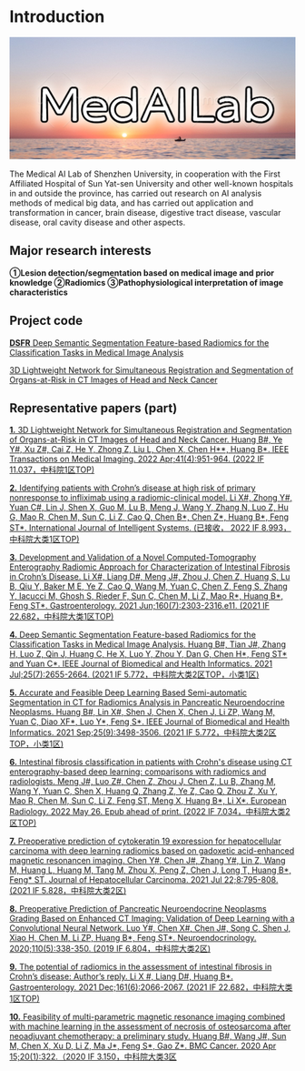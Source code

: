# Introduction
![假装是logo](https://github.com/MedcAILab/.github/blob/main/lab_logo.jpg)

The Medical AI Lab of Shenzhen University, in cooperation with the First Affiliated Hospital of Sun Yat-sen University and other well-known hospitals in and outside the province, has carried out research on AI analysis methods of medical big data, and has carried out application and transformation in cancer, brain disease, digestive tract disease, vascular disease, oral cavity disease and other aspects.

## Major research interests
  __①Lesion detection/segmentation based on medical image and prior knowledge
  ②Radiomics ③Pathophysiological interpretation of image characteristics__
## Project code
  [__DSFR__ Deep Semantic Segmentation Feature-based Radiomics for the Classification Tasks in Medical Image Analysis](https://github.com/MedcAILab/DSFR)
  
  [3D Lightweight Network for Simultaneous Registration and Segmentation of Organs-at-Risk in CT Images of Head and Neck Cancer]()
  
## Representative papers (part)
  
  [__1.__ 3D Lightweight Network for Simultaneous Registration and Segmentation of Organs-at-Risk in CT Images of Head and Neck Cancer. Huang B#, Ye Y#, Xu Z#, Cai Z, He Y, Zhong Z, Liu L, Chen X, Chen H**, Huang B*. IEEE Transactions on Medical Imaging. 2022 Apr;41(4):951-964. (2022 IF 11.037，中科院1区TOP)]()
  
  [__2.__ Identifying patients with Crohn’s disease at high risk of primary nonresponse to infliximab using a radiomic-clinical model. Li X#, Zhong Y#, Yuan C#, Lin J, Shen X, Guo M, Lu B, Meng J, Wang Y, Zhang N, Luo Z, Hu G, Mao R, Chen M, Sun C, Li Z, Cao Q, Chen B*, Chen Z*, Huang B*, Feng ST*. International Journal of Intelligent Systems. (已接收， 2022 IF 8.993，中科院大类1区TOP)]()
  
  [__3.__ Development and Validation of a Novel Computed-Tomography Enterography Radiomic Approach for Characterization of Intestinal Fibrosis in Crohn’s Disease. Li X#, Liang D#, Meng J#, Zhou J, Chen Z, Huang S, Lu B, Qiu Y, Baker M E, Ye Z, Cao Q, Wang M, Yuan C, Chen Z, Feng S, Zhang Y, Iacucci M, Ghosh S,  Rieder F, Sun C, Chen M, Li Z, Mao R*, Huang B*, Feng ST*. Gastroenterology. 2021 Jun;160(7):2303-2316.e11. (2021 IF 22.682，中科院大类1区TOP)]()
  
  [__4.__ Deep Semantic Segmentation Feature-based Radiomics for the Classification Tasks in Medical Image Analysis. Huang B#, Tian J#, Zhang H, Luo Z, Qin J, Huang C, He X, Luo Y, Zhou Y, Dan G, Chen H*,  Feng ST* and Yuan C*. IEEE Journal of Biomedical and Health Informatics. 2021 Jul;25(7):2655-2664. (2021 IF 5.772，中科院大类2区TOP，小类1区)]()
  
  [__5.__ Accurate and Feasible Deep Learning Based Semi-automatic Segmentation in CT for Radiomics Analysis in Pancreatic Neuroendocrine Neoplasms. Huang B#, Lin X#, Shen J, Chen X, Chen J, Li ZP, Wang M, Yuan C, Diao XF*, Luo Y*, Feng S*. IEEE Journal of Biomedical and Health Informatics. 2021 Sep;25(9):3498-3506. (2021 IF 5.772，中科院大类2区TOP，小类1区)]()
  
  [__6.__ Intestinal fibrosis classification in patients with Crohn's disease using CT enterography-based deep learning: comparisons with radiomics and radiologists. Meng J#, Luo Z#, Chen Z, Zhou J, Chen Z, Lu B, Zhang M, Wang Y, Yuan C, Shen X, Huang Q, Zhang Z, Ye Z, Cao Q, Zhou Z, Xu Y, Mao R, Chen M, Sun C, Li Z, Feng ST, Meng X, Huang B*, Li X*. European Radiology. 2022 May 26. Epub ahead of print. (2022 IF 7.034，中科院大类2区TOP)]()
  
  [__7.__ Preoperative prediction of cytokeratin 19 expression for hepatocellular carcinoma with deep learning radiomics based on gadoxetic acid-enhanced magnetic resonancen imaging.  Chen Y#, Chen J#, Zhang Y#, Lin Z, Wang M, Huang L, Huang M, Tang M, Zhou X, Peng Z, Chen J, Long T, Huang B*, Feng* ST.  Journal of Hepatocellular Carcinoma. 2021 Jul 22;8:795-808. (2021 IF 5.828，中科院大类2区)]()
  
  [__8.__ Preoperative Prediction of Pancreatic Neuroendocrine Neoplasms Grading Based on Enhanced CT Imaging: Validation of Deep Learning with a Convolutional Neural Network. Luo Y#, Chen X#, Chen J#, Song C, Shen J, Xiao H, Chen M, Li ZP, Huang B*, Feng ST*. Neuroendocrinology. 2020;110(5):338-350. (2019 IF 6.804，中科院大类2区)]()
  
  [__9.__ The potential of radiomics in the assessment of intestinal fibrosis in Crohn’s disease: Author’s reply. Li X #, Liang D#, Huang B*. Gastroenterology. 2021 Dec;161(6):2066-2067. (2021 IF 22.682，中科院大类1区TOP)]()
  
  [__10.__ Feasibility of multi-parametric magnetic resonance imaging combined with machine learning in the assessment of necrosis of osteosarcoma after neoadjuvant chemotherapy: a preliminary study. Huang B#, Wang J#, Sun M, Chen X, Xu D, Li Z, Ma J*, Feng S*, Gao Z*. BMC Cancer. 2020 Apr 15;20(1):322.（2020 IF 3.150，中科院大类3区]()